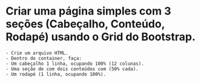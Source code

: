 # Criar uma página simples com 3 seções (Cabeçalho, Conteúdo, Rodapé) usando o Grid do Bootstrap.
    - Crie um arquivo HTML.
    - Dentro do container, faça:
    - Um cabeçalho 1 linha, ocupando 100% (12 colunas).
    - Uma seção de com dois conteúdos com (50% cada).
    - Um rodapé (1 linha, ocupando 100%).